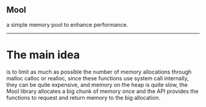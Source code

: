 ## Mool

a simple memory pool to enhance performance.

---

# The main idea
is to limit as much as possible the number of memory allocations through
malloc calloc or realloc, since these functions use system call internally, they can be quite expensive, 
and memory on the heap is quite slow, the Mool library allocates a big chunk of memory
once and the API provides the functions to request and return memory to the big allocation.
